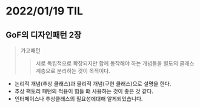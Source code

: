 # 2022/01/19 TIL

## GoF의 디자인패턴 2장

> 가교패턴
>
> > 서로 독립적으로 확장되지만 함께 동작해야 하는 개념들을 별도의 클래스 계층으로 분리하는 것이 목적이다.

- 논리적 개념(추상 클래스)과 물리적 개념(구현 클래스)으로 설명을 한다.
- 추상 팩토리 패턴의 적용이 힘들 떄 사용하는 것이 좋은 것 같다.
- 인터페이스나 추상클래스의 필요성에대해 알게되었습니다.
